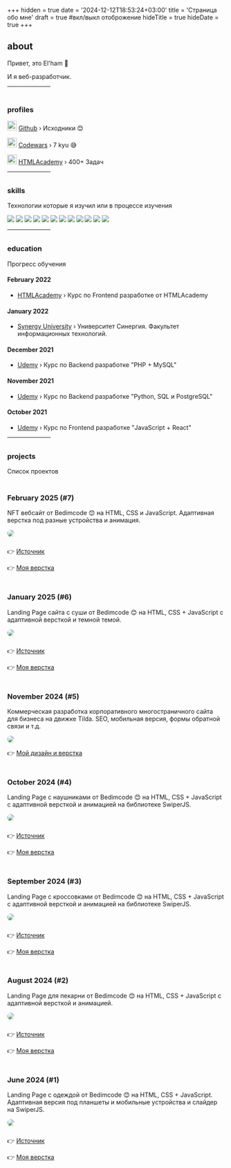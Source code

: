 +++
hidden = true
date = '2024-12-12T18:53:24+03:00'
title = 'Страница обо мне'
draft = true  #вкл/выкл отоброжение
hideTitle = true 
hideDate = true
+++
<h2>about</h2>
<p>
Привет, это El'ham 👋
</p>
<p>
И я веб-разработчик.
</p>
<hr style="width: 100px;">
<h3 class="mt2" style="padding-top: 20px;">profiles</h3>
<p>
<img class="logos" src="/images/Github-Dark.svg" width="22px" height="22px" /> <a href="https://github.com/e1hxm" target="_blank">Github</a> &rsaquo; Исходники 😊
</p>
<p>
<img class="logos" src="/images/Codewars.svg" width="22px" height="22px" /> <a href="https://www.codewars.com/users/e1hxm" target="_blank">Codewars</a> &rsaquo; 7 kyu 😅
</p>
<p>
<img class="logos" src="/images/htmlacademy.png" width="22px" height="22px" /> <a href="https://htmlacademy.ru/profile/elham" target="_blank">HTMLAcademy</a> &rsaquo; 400+ Задач
</p>
<hr style="width: 100px;">
<h3 class="mt2" style="padding-top: 10px; padding-bottom: 0px">skills</h3>
<p>
Технологии которые я изучил или в процессе изучения
</p>
<div class="tech_logos">
    <img src="/images/Git.svg">
    <img src="/images/Github-Dark.svg">
    <img src="/images/Markdown-Dark.svg">
    <img src="/images/CSS.svg">
    <img src="/images/HTML.svg">
    <img src="/images/JavaScript.svg">
    <img src="/images/py.png">
    <img src="/images/php.webp">
    <img src="/images/sql.png">
    <img src="/images/Sass.svg">
    <img src="/images/tw.webp">
    <img src="/images/VSCode-Dark.svg">
</div>
<hr style="width: 100px;">
<h3 class="mt2" style="padding-top: 10px; padding-bottom: 0px">education</h3>
<p>Прогресс обучения</p>
<h4 class="mt2">February 2022</h4>
<ul>
<li class="mb0.5">
<a href="https://htmlacademy.ru/profession/frontender" target="_blank">
HTMLAcademy</a>
&rsaquo; Курс по Frontend разработке от HTMLAcademy
</li>
</ul>
<h4 class="mt2">January 2022</h4>
<ul>
<li class="mb0.5">
<a href="https://synergy.ru" target="_blank">
Synergy University</a>
&rsaquo; Университет Синергия. 
Факультет информационных технологий.
</li>
</ul>
<h4 class="mt2">December 2021</h4>
<ul>
<li>
<a href="https://www.udemy.com/course/php-v7-mysql/" target="_blank">
Udemy</a>
&rsaquo; Курс по Backend разработке "PHP + MySQL"
</li>
</ul>
<h4 class="mt2">November 2021</h4>
<ul>
<li>
<a href="https://www.udemy.com/course/bestpython/" target="_blank">
Udemy</a>
&rsaquo; Курс по Backend разработке "Python, SQL и PostgreSQL"
</li>
</ul>
<h4 class="mt2">October 2021</h4>
<ul>
<li>
<a href="https://www.udemy.com/course/javascript_full/" target="_blank">
Udemy</a>
&rsaquo; Курс по Frontend разработке
"JavaScript + React"
</li>
</ul>
<hr style="width: 100px;">
<h3 class="mt2" style="padding-top: 10px; padding-bottom: 0px">
projects
</h3>
<p>
Список проектов
</p>
<h3 class="mt2" style="padding-top: 20px">
February 2025 (#7)
</h3>
<p>
NFT вебсайт от Bedimcode 😊 на HTML, CSS и 
JavaScript. Адаптивная верстка под разные устройства и анимация.
</p>
<p class="post">
<a href="https://e1hxm.github.io/nft-website/" target="_blank">
<img src="/images/preview_nft.png" style="border-radius: 20px"/>
</a>
</p>
<p style="padding-top: 10px">
👉 <a href="https://youtu.be/eDm7l5ODWuU" target="_blank">
Источник
</a>
</p>
<p>👉 <a href="https://e1hxm.github.io/nft-website/" target="_blank">
Моя верстка
</a>
</p>
<h3 class="mt2" style="padding-top: 20px">
January 2025 (#6)
</h3>
<p>
Landing Page сайта с суши от Bedimcode 😊 на HTML, CSS + 
JavaScript с адаптивной версткой и темной темой.
</p>
<p class="post">
<a href="https://e1hxm.github.io/resposive-sushi-website/" target="_blank">
<img src="/images/preview_sushi.png" style="border-radius: 20px"/>
</a>
</p>
<p style="padding-top: 10px">
👉 <a href="https://www.youtube.com/watch?v=HW1zt2EPMqY" target="_blank">
Источник
</a>
</p>
<p>👉 <a href="https://e1hxm.github.io/resposive-sushi-website/" target="_blank">
Моя верстка
</a>
</p>
<h3 class="mt2" style="padding-top: 20px">
November 2024 (#5)
</h3>
<p>
Коммерческая разработка корпоративного многостраничного сайта для бизнеса
на движке Tilda. SEO, мобильная версия, формы обратной 
связи и т.д.
</p>
<p class="post">
<a href="http://galaxyoverseas.ru" target="_blank">
<img src="/images/gos.png" style="border-radius: 20px"/>
</a>
</p>
<p>👉 <a href="http://galaxyoverseas.ru" target="_blank">
Мой дизайн и верстка
</a>
</p>
<h3 class="mt2" style="padding-top: 20px">
October 2024 (#4)
</h3>
<p>
Landing Page с наушниками от Bedimcode 😊 на HTML, CSS + 
JavaScript с адаптивной версткой и анимацией на библиотеке SwiperJS.
</p>
<p class="post">
<a href="https://e1hxm.github.io/jbl/" target="_blank">
<img src="../images/lp4.png" style="border-radius: 20px"/>
</a>
</p>
<p style="padding-top: 10px">
👉 <a href="https://youtu.be/BIXsjKxPo8o" target="_blank">
Источник
</a>
</p>
<p>👉 <a href="https://e1hxm.github.io/jbl/" target="_blank">
Моя верстка
</a>
</p>
<h3 class="mt2" style="padding-top: 20px">
September 2024 (#3)
</h3>
<p>
Landing Page с кроссовками от Bedimcode 😊 на HTML, CSS + 
JavaScript с адаптивной версткой и анимацией на библиотеке SwiperJS.
</p>
<p class="post">
<a href="https://e1hxm.github.io/shoe/" target="_blank">
<img src="../images/lp3.png" style="border-radius: 20px"/>
</a>
</p>
<p style="padding-top: 10px">
👉
<a href="https://youtu.be/tBE0L_Jzi-Y?si=taAe3tiInxh4J90y" target="_blank">
Источник
</a>
</p>
<p>👉 <a href="https://e1hxm.github.io/shoe/" target="_blank">
Моя верстка
</a>
</p>
<h3 class="mt2" style="padding-top: 20px">
August 2024 (#2)
</h3>
<p>
Landing Page для пекарни от Bedimcode 😊 на HTML, CSS + 
JavaScript с адаптивной версткой и анимацией.
</p>
<p class="post">
<a href="https://e1hxm.github.io/bakery/" target="_blank">
<img src="../images/lp2.png" style="border-radius: 20px"/>
</a>
</p>
<p style="padding-top: 10px">
👉 
<a href="https://www.youtube.com/watch?v=ngoug8NASoI" target="_blank">
Источник
</a>
</p>
<p>👉 <a href="https://e1hxm.github.io/bakery/" target="_blank">
Моя верстка
</a>
</p>
<h3 class="mt2" style="padding-top: 20px">
June 2024 (#1)
</h3>
<p>
Landing Page с одеждой от Bedimcode 😊 на HTML, CSS + 
JavaScript. Адаптивная версия под планшеты и мобильные устройства и слайдер на SwiperJS.
</p>
<p class="post">
<a href="https://e1hxm.github.io/clothes/" target="_blank">
<img src="../images/lp1.png" style="border-radius: 20px"/>
</a>
</p>
<p style="padding-top: 10px">
👉 
<a href="https://www.youtube.com/watch?v=ngoug8NASoI" target="_blank">
Источник
</a>
</p>
<p>
👉 
<a href="https://e1hxm.github.io/clothes/" target="_blank">
Моя верстка
</a>
</p>